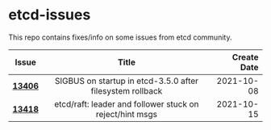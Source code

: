 etcd-issues 
======
This repo contains fixes/info on some issues from etcd community.

| Issue   |      Title      |  Create Date |
|----------|:-------------:|------:|
| **[13406](13406)** |  SIGBUS on startup in etcd-3.5.0 after filesystem rollback | 2021-10-08 |
| **[13418](13418)** |  etcd/raft: leader and follower stuck on reject/hint msgs  | 2021-10-15 |
